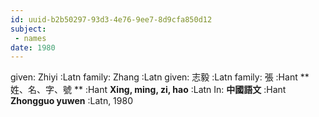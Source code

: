 ```yaml
---
id: uuid-b2b50297-93d3-4e76-9ee7-8d9cfa850d12
subject: 
 - names
date: 1980
---
```


given: Zhiyi :Latn
family: Zhang  :Latn
given: 志毅    :Latn
family: 張 :Hant
**姓、名、字、號    ** :Hant
**Xing, ming, zi, hao** :Latn
In: 
**中國語文** :Hant
**Zhongguo yuwen** :Latn, 1980